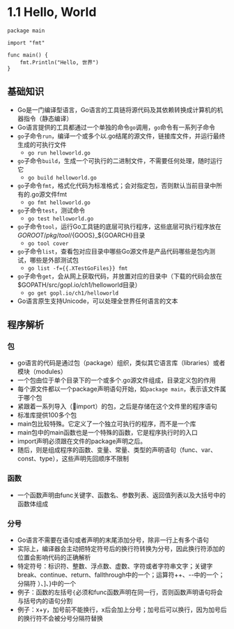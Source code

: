 # 1.1 Hello, World

```
package main

import "fmt"

func main() {
    fmt.Println("Hello, 世界")
}
```

## 基础知识
- Go是一门编译型语言，Go语言的工具链将源代码及其依赖转换成计算机的机器指令（静态编译）
- Go语言提供的工具都通过一个单独的命令`go`调用，`go`命令有一系列子命令
- `go`子命令`run`，编译一个或多个以.go结尾的源文件，链接库文件，并运行最终生成的可执行文件
	- `go run helloworld.go`
- `go`子命令`build`，生成一个可执行的二进制文件，不需要任何处理，随时运行它
	- `go build helloworld.go`
- `go`子命令`fmt`，格式化代码为标准格式；会对指定包，否则默认当前目录中所有的.go源文件fmt
	- `go fmt helloworld.go`
- `go`子命令`test`，测试命令
	- `go test helloworld.go`
- `go`子命令`tool`，运行Go工具链的底层可执行程序，这些底层可执行程序放在$GOROOT/pkg/tool/${GOOS}_${GOARCH}目录
	- `go tool cover`
- `go`子命令`list`，查看包对应目录中哪些Go源文件是产品代码哪些是包内测试，哪些是外部测试包
	- `go list -f={{.XTestGoFiles}} fmt`
- `go`子命令`get`，会从网上获取代码，并放置对应的目录中（下载的代码会放在$GOPATH/src/gopl.io/ch1/helloworld目录）
	- `go get gopl.io/ch1/helloworld`
- Go语言原生支持Unicode，可以处理全世界任何语言的文本
	 
## 程序解析

### 包
- go语言的代码是通过包（package）组织，类似其它语言库（libraries）或者模块（modules） 
- 一个包由位于单个目录下的一个或多个.go源文件组成，目录定义包的作用
- 每个源文件都以一个package声明语句开始，如`package main`，表示该文件属于哪个包
- 紧跟着一系列导入（import）的包，之后是存储在这个文件里的程序语句
- 标准库提供100多个包
- main包比较特殊。它定义了一个独立可执行的程序，而不是一个库
- main包中的main函数也是一个特殊的函数，它是程序执行时的入口
- import声明必须跟在文件的package声明之后。
- 随后，则是组成程序的函数、变量、常量、类型的声明语句（func、var、const、type），这些声明先回顺序不限制

### 函数
- 一个函数声明由func关键字、函数名、参数列表、返回值列表以及大括号中的函数体组成

### 分号
- Go语言不需要在语句或者声明的末尾添加分号，除非一行上有多个语句
- 实际上，编译器会主动把特定符号后的换行符转换为分号，因此换行符添加的位置会影响代码的正确解析
- 特定符号：标识符、整数、浮点数、虚数、字符或者字符串文字；关键字break、continue、return、fallthrough中的一个；运算符++、--中的一个；分隔符 ）、]、}中的一个
- 例子：函数的左括号`{`必须和func函数声明在同一行，否则函数声明语句将会与括号内的语句分割
- 例子：x+y，加号前不能换行，x后会加上分号；加号后可以换行，因为加号后的换行符不会被分号分隔符替换

